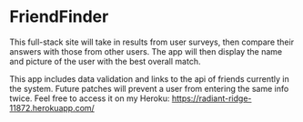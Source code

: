 # FriendFinder
This full-stack site will take in results from user surveys, then compare their answers with those from other users. The app will then display the name and picture of the user with the best overall match.

This app includes data validation and links to the api of friends currently in the system. Future patches will prevent a user from entering the same info twice.
Feel free to access it on my Heroku: https://radiant-ridge-11872.herokuapp.com/
